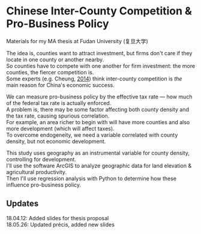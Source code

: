 # Chinese Inter-County Competition & Pro-Business Policy

Materials for my MA thesis at Fudan University (复旦大学)

The idea is, counties want to attract investment, but firms don't care if they locate in one county or another nearby.
<br>So counties have to compete with one another for firm investment: the more counties, the fiercer competition is.
<br>Some experts (e.g. Cheung, <a href="https://www.degruyter.com/view/j/me.2014.1.issue-1/me-2014-0008/me-2014-0008.xml?format=INT">2014</a>) think inter-county competition is <i>the</i> main reason for China's economic success.

We can measure pro-business policy by the effective tax rate — how much of the federal tax rate is actually enforced.
<br>A problem is, there may be some factor affecting both county density and the tax rate, causing spurious correlation.
<br>For example, an area richer to begin with will have more counties and also more development (which will affect taxes).
<br>To overcome endogeneity, we need a variable correlated with county density, but not economic development.

This study uses geography as an instrumental variable for county density, controlling for development.
<br>I'll use the software ArcGIS to analyze geographic data for land elevation & agricultural productivity.
<br>Then I'll use regression analysis with Python to determine how these influence pro-business policy.


## Updates
18.04.12: Added slides for thesis proposal
<br>18.05.26: Updated précis, added new slides
